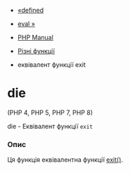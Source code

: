 - [«defined](function.defined.md)
- [eval »](function.eval.md)

- [PHP Manual](index.md)
- [Різні функції](ref.misc.md)
- еквівалент функції exit

# die

(PHP 4, PHP 5, PHP 7, PHP 8)

die - Еквівалент функції `exit`

### Опис

Ця функція еквівалентна функції [exit()](function.exit.md).
